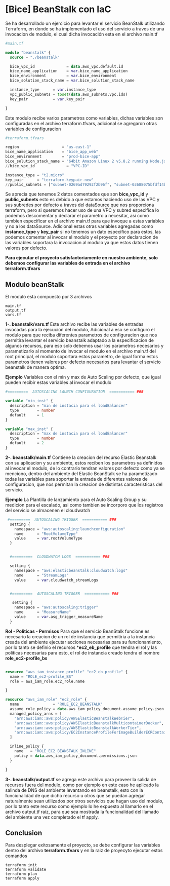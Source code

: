
# [Bice] BeanStalk con IaC  




Se ha desarrollado un ejercicio para levantar el servicio BeanStalk utilizando Terraform, en donde se ha implementado el uso del servicio a traves de una invocacion de modulo, el cual dicha invocación esta en el archivo main.tf

```terraform
#main.tf

module "beanstalk" {
  source = "./beanstalk"

  bice_vpc_id              = data.aws_vpc.default.id
  bice_name_application    = var.bice_name_application
  bice_environment         = var.bice_environment
  bice_solution_stack_name = var.bice_solution_stack_name

  instance_type      = var.instance_type
  vpc_public_subnets = toset(data.aws_subnets.vpc.ids)
  key_pair           = var.key_pair

}
```
Este modulo recibe varios parametros como variables, dichas variables son configuradas en el archivo terraform.tfvars, adicional se agregaron otras variables de configuracion


```terraform
#terraform.tfvars

region                   = "us-east-1"
bice_name_application    = "bice_app_web"
bice_environment         = "prod-bice-app"
bice_solution_stack_name = "64bit Amazon Linux 2 v5.8.2 running Node.js 16"
//bice_vpc_id              = "VPC-ID"

instance_type = "t2.micro"
key_pair      = "terraform-keypair-new"
//public_subnets = ["subnet-0269ad79292f2b96f", "subnet-03688075bfdf14b1b"]
```

Se aprecia que tenemos 2 datos comentados que son **bice_vpc_id** y **public_subnets** esto es debido a que estamos haciendo uso de las VPC y sus subredes por defecto a traves del dataSource que nos proporciona terraform, pero si queremos hacer uso de una VPC y subred especifica lo podemos descomentar y declarar el parametro a necesitar, asi como tambien especificar en el archivo main.tf para que invoque a estas variables y no a los dataSource. Adicional estas otras variables agregadas como  **instance_type** y **key_pair** si no tenemos un dato especifico para estos, las podemos comentar al invocar el modulo y el proyecto por declaracion de las variables soportara la invocacion al modulo ya que estos datos tienen valores por defecto.

**Para ejecutar el proyecto satisfactoriamente en nuestro ambiente, solo debemos configurar las variables de entrada en el archivo terraform.tfvars**


## Modulo beanStalk

El modulo esta compuesto por 3 archivos

```
main.tf
output.tf
vars.tf

```

**1-. beanstalk/vars.tf** Este archivo recibe las variables de entradas invocadas para la ejecucion del modulo, Adicional a eso se configuro el modulo para que reciba diferentes parametros de configuracion que nos permitira levantar el servicio beanstalk adaptado a la especificacion de algunos recursos, para eso solo debemos usar los parametros necesarios y parametizarlo al momento de invocar el modulo en el archivo main.tf del root principal, el modulo soportara estos parametro, de igual forma estos parametros tienen valores por defecto necesarios para levantar el servicio beanstalk de manera optima.


**Ejemplo** Variables con el min y max de Auto Scaling por defecto, que igual pueden recibir estas variables al invocar el modulo


```terraform
#=========  AUTOSCALING LAUNCH CONFIGURATION  =========== ###

variable "min_inst" {
  description = "min de instacia para el loadBalancer"
  type        = number
  default     = 1
}

variable "max_inst" {
  description = "max de instacia para el loadBalancer"
  type        = number
  default     = 2
}
```


**2-. beanstalk/main.tf** Contiene la creacion del recurso Elastic Beanstalk con su aplicacion y su ambiente, estos reciben los parametros ya definidos al invocar el modulo, de lo contrario tendran valores por defecto como ya se menciono, dentro del ambiente del Elastic BeanStalk se ha parametizado todas las variables para soportar la entrada de diferentes valores de configuracion,  que nos permitan la creacion de distintas caracteristicas del servicio.

**Ejemplo**  La Plantilla de lanzamiento para el Auto Scaling Group y su medicion para el escalado, asi como tambien se incorporo que los registros del servicio se almacenen el cloudwatch 

```terraform
 #=========  AUTOSCALING TRIGGER  =========== ###
  setting {
    namespace = "aws:autoscaling:launchconfiguration"
    name      = "RootVolumeType"
    value     = var.rootVolumeType
  }


  #=========  CLOUDWATCH LOGS  =========== ###

  setting {
    namespace = "aws:elasticbeanstalk:cloudwatch:logs"
    name      = "StreamLogs"
    value     = var.cloudwatch_streamLogs


  #=========  AUTOSCALING TRIGGER  =========== ###

   setting {
    namespace = "aws:autoscaling:trigger"
    name      = "MeasureName"
    value     = var.asg_trigger_measureName
  }

```


**Rol - Politicas - Permisos** Para que el servicio BeanStalk funcione es necesario la creacion de un rol de instancia que permitiria a la instancia creada del ambiente ejecutar acciones necesarias para su funcionamiento, por lo tanto se definio el recursos ***ec2_eb_profile** que tendra el rol y las politicas necesarias para esto, el rol de instancia creado tendra el nombre **role_ec2-profile_bs**

```terraform

resource "aws_iam_instance_profile" "ec2_eb_profile" {
  name = "ROLE_ec2-profile_BS"
  role = aws_iam_role.ec2_role.name

}

resource "aws_iam_role" "ec2_role" {
  name               = "ROLE_EC2_BEANSTALK"
  assume_role_policy = data.aws_iam_policy_document.assume_policy.json
  managed_policy_arns = [
    "arn:aws:iam::aws:policy/AWSElasticBeanstalkWebTier",
    "arn:aws:iam::aws:policy/AWSElasticBeanstalkMulticontainerDocker",
    "arn:aws:iam::aws:policy/AWSElasticBeanstalkWorkerTier",
    "arn:aws:iam::aws:policy/EC2InstanceProfileForImageBuilderECRContainerBuilds"
  ]

  inline_policy {
    name   = "ROLE_EC2_BEANSTALK_INLINE"
    policy = data.aws_iam_policy_document.permissions.json
  }

}

```
**3-. beanstalk/output.tf** se agrega este archivo para proveer la salida de recursos fuera del modulo, como  por ejemplo en este caso he aplicado la salinda de DNS del ambiente levantando en beanstalk, esto con la funcionalidad de que dicho recurso u otros que se puedan agregar naturalmente sean utilizados por otros servicios que hagan uso del modulo, por lo tanto este recurso como ejemplo lo he expuesto al llamarlo en el archivo output.tf raiz, para que sea mostrada la funcionalidad del llamado del ambiente una vez completado el tf apply.

## Conclusion 

Para desplegar exitosamente el proyecto, se debe configurar las variables dentro del archivo **terraform.tfvars** y en la raiz  de proyecyto ejecutar estos comandos

```
terraform init
terraform validate
terraform plan
terraform apply
```
